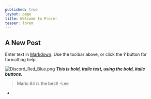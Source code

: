 ```yaml
---
published: true
layout: page
title: Welcome to Prose!
teaser: lorem
---
```


###

## A New Post

Enter text in [Markdown](http://daringfireball.net/projects/markdown/). Use the toolbar above, or click the **?** button for formatting help.



![Discord_Red_Blue.png]({{site.baseurl}}/_posts/Discord_Red_Blue.png)
****_This is bold, italic text, using the bold, italic buttons._****

> Mario 64 is the best!
-Lee

-


